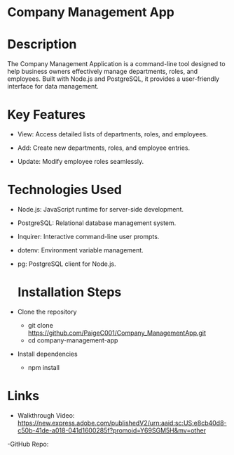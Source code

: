 # Company Management App

# Description 

The Company Management Application is a command-line tool designed to help business owners effectively manage departments, roles, and employees. Built with Node.js and PostgreSQL, it provides a user-friendly interface for data management.

# Key Features

- View: Access detailed lists of departments, roles, and employees.
  
- Add: Create new departments, roles, and employee entries.
  
- Update: Modify employee roles seamlessly.

 # Technologies Used

- Node.js: JavaScript runtime for server-side development.
  
- PostgreSQL: Relational database management system.
 
- Inquirer: Interactive command-line user prompts.

- dotenv: Environment variable management.

- pg: PostgreSQL client for Node.js.

  # Installation Steps

- Clone the repository
  - git clone https://github.com/PaigeC001/Company_ManagementApp.git
  - cd company-management-app

- Install dependencies
  - npm install
 





# Links

- Walkthrough Video: https://new.express.adobe.com/publishedV2/urn:aaid:sc:US:e8cb40d8-c50b-41de-a018-041d1600285f?promoid=Y69SGM5H&mv=other

-GitHub Repo: 
